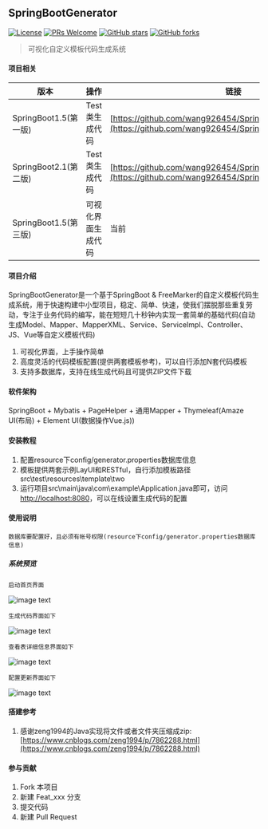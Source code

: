 ## SpringBootGenerator

[![License](https://img.shields.io/badge/license-MIT-blue.svg)](LICENSE)
[![PRs Welcome](https://img.shields.io/badge/PRs-welcome-brightgreen.svg)](https://github.com/wang926454/SpringBootGenerator/pulls)
[![GitHub stars](https://img.shields.io/github/stars/wang926454/SpringBootGenerator.svg?style=social&label=Stars)](https://github.com/wang926454/SpringBootGenerator)
[![GitHub forks](https://img.shields.io/github/forks/wang926454/SpringBootGenerator.svg?style=social&label=Fork)](https://github.com/wang926454/SpringBootGenerator)

> 可视化自定义模板代码生成系统

#### 项目相关

版本 | 操作 | 链接
----|------|----
SpringBoot1.5(第一版) | Test类生成代码  | [https://github.com/wang926454/SpringBootGenerator/releases](https://github.com/wang926454/SpringBootGenerator/releases)
SpringBoot2.1(第二版) | Test类生成代码  | [https://github.com/wang926454/SpringBootGenerator/releases](https://github.com/wang926454/SpringBootGenerator/releases)
SpringBoot1.5(第三版) | 可视化界面生成代码  | 当前

#### 项目介绍

SpringBootGenerator是一个基于SpringBoot & FreeMarker的自定义模板代码生成系统，用于快速构建中小型项目，稳定、简单、快速，使我们摆脱那些重复劳动，专注于业务代码的编写，能在短短几十秒钟内实现一套简单的基础代码(自动生成Model、Mapper、MapperXML、Service、ServiceImpl、Controller、JS、Vue等自定义模板代码)

1. 可视化界面，上手操作简单
2. 高度灵活的代码模板配置(提供两套模板参考)，可以自行添加N套代码模板
3. 支持多数据库，支持在线生成代码且可提供ZIP文件下载

#### 软件架构

SpringBoot + Mybatis + PageHelper + 通用Mapper + Thymeleaf(Amaze UI(布局) + Element UI(数据操作Vue.js))

#### 安装教程

1. 配置resource下config/generator.properties数据库信息
2. 模板提供两套示例LayUI和RESTful，自行添加模板路径src\test\resources\template\two
3. 运行项目src\main\java\com\example\Application.java即可，访问[http://localhost:8080](http://localhost:8080)，可以在线设置生成代码的配置

#### 使用说明

```
数据库要配置好，且必须有帐号权限(resource下config/generator.properties数据库信息)
```

##### 系统预览
```
启动首页界面
```
![image text](https://docs.wang64.cn/Project/SpringBootGenerator/image/20190406001.png)
```
生成代码界面如下
```
![image text](https://docs.wang64.cn/Project/SpringBootGenerator/image/20190406002.png)
```
查看表详细信息界面如下
```
![image text](https://docs.wang64.cn/Project/SpringBootGenerator/image/20190406003.png)
```
配置更新界面如下
```
![image text](https://docs.wang64.cn/Project/SpringBootGenerator/image/20190406004.png)

#### 搭建参考

1. 感谢zeng1994的Java实现将文件或者文件夹压缩成zip:[https://www.cnblogs.com/zeng1994/p/7862288.html](https://www.cnblogs.com/zeng1994/p/7862288.html)

#### 参与贡献

1. Fork 本项目
2. 新建 Feat_xxx 分支
3. 提交代码
4. 新建 Pull Request